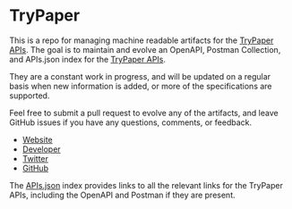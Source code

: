 # TryPaperThis is a repo for managing machine readable artifacts for the [TryPaper APIs](https://www.trypaper.com). The goal is to maintain and evolve an OpenAPI, Postman Collection, and APIs.json index for the [TryPaper APIs](https://www.trypaper.com).They are a constant work in progress, and will be updated on a regular basis when new information is added, or more of the specifications are supported.Feel free to submit a pull request to evolve any of the artifacts, and leave GitHub issues if you have any questions, comments, or feedback.- [Website](https://www.trypaper.com)- [Developer](https://www.trypaper.com)- [Twitter](https://twitter.com/TryPaper)- [GitHub](https://github.com/trypaper)The [APIs.json](https://github.com/api-evangelist/trypaper/blob/master/apis.json) index provides links to all the relevant links for the TryPaper APIs, including the OpenAPI and Postman if they are present.